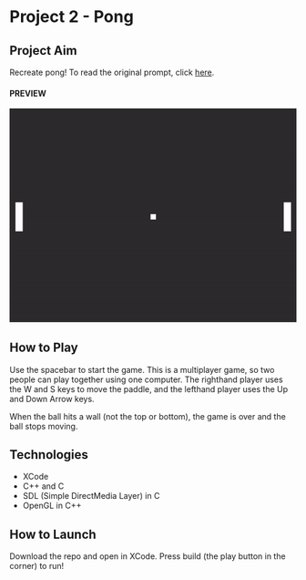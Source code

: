 
# Project 2 - Pong
## Project Aim
Recreate pong! To read the original prompt, click [here](https://github.com/carmineguida/CS3113/blob/master/Projects/Project%202%20-%20Pong.pdf). 

#### PREVIEW

![proj-2-gif](https://github.com/baelul/CSUY3113/blob/main/Proj2/Proj2.gif)

## How to Play

Use the spacebar to start the game. This is a multiplayer game, so two people can 
play together using one computer. The righthand player uses the W and S keys to move the paddle,
and the lefthand player uses the Up and Down Arrow keys.

When the ball hits a wall (not the top or bottom), the game is over and the ball stops moving.

## Technologies
* XCode
* C++ and C
* SDL (Simple DirectMedia Layer) in C
* OpenGL in C++


## How to Launch
Download the repo and open in XCode. Press build (the play button in the corner) to run!
